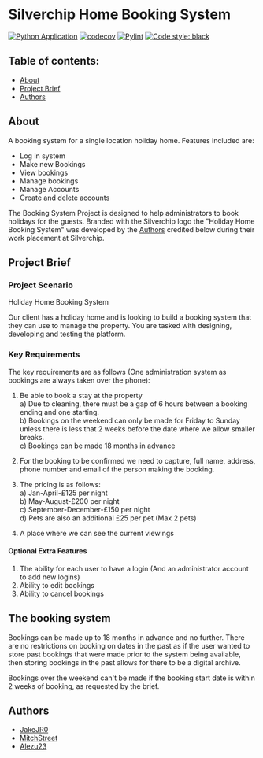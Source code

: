 # Silverchip Home Booking System
[![Python Application](https://github.com/JakeJR0/Silverchip-Home-Booking-System/actions/workflows/python-app.yml/badge.svg)](https://github.com/JakeJR0/Silverchip-Home-Booking-System/actions/workflows/python-app.yml)
[![codecov](https://codecov.io/gh/JakeJR0/Silverchip-Home-Booking-System/branch/main/graph/badge.svg?token=NSBRVLBD3H)](https://codecov.io/gh/JakeJR0/Silverchip-Home-Booking-System)
[![Pylint](https://github.com/JakeJR0/Silverchip-Home-Booking-System/actions/workflows/pylint.yml/badge.svg)](https://github.com/JakeJR0/Silverchip-Home-Booking-System/actions/workflows/pylint.yml)
[![Code style: black](https://img.shields.io/badge/code%20style-black-000000.svg)](https://github.com/psf/black)
## Table of contents:
- [About](#about)
- [Project Brief](#project-brief)
- [Authors](#authors)


## About
A booking system for a single location holiday home. Features included are:
- Log in system
- Make new Bookings
- View bookings
- Manage bookings
- Manage Accounts
- Create and delete accounts


The Booking System Project is designed to help administrators to book holidays for the guests.
Branded with the Silverchip logo the "Holiday Home Booking System" was developed by the [Authors](#authors) 
credited below during their work placement at Silverchip.

## Project Brief

### Project Scenario
Holiday Home Booking System

Our client has a holiday home and is looking to build a booking system that they can use to manage the property.
You are tasked with designing, developing and testing the platform.

### Key Requirements

The key requirements are as follows (One administration system as bookings are always taken over the phone):

1) Be able to book a stay at the property<br>
  a) Due to cleaning, there must be a gap of 6 hours between a booking ending and one starting.<br>
  b) Bookings on the weekend can only be made for Friday to Sunday unless there is less that 2 weeks before the 
date where we allow smaller breaks.<br>
  c) Bookings can be made 18 months in advance<br>

2) For the booking to be confirmed we need to capture, full name, address, phone number and email of the person making the booking.<br>

4) The pricing is as follows:<br>
  a) Jan-April-£125 per night<br>
  b) May-August-£200 per night<br>
  c) September-December-£150 per night<br>
  d) Pets are also an additional £25 per pet (Max 2 pets)<br>
  
4) A place where we can see the current viewings<br>

#### Optional Extra Features

1) The ability for each user to have a login (And an administrator account to add new logins)<br>
2) Ability to edit bookings<br>
3) Ability to cancel bookings<br>


## The booking system
Bookings can be made up to 18 months in advance and no further. There are no restrictions on booking on dates in the past as if the user
wanted to store past bookings that were made prior to the system being available, then storing bookings in the past allows for there
to be a digital archive.

Bookings over the weekend can't be made if the booking start date is within 2 weeks of booking, as requested by the brief.


## Authors
- [JakeJR0](https://github.com/JakeJR0)
- [MitchStreet](https://github.com/MitchStreet)
- [Alezu23](https://github.com/Alezu23)
